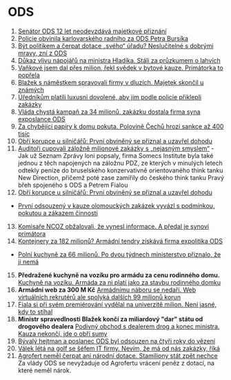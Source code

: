 # ODS

1. [Senátor ODS 12 let neodevzdává majetkové přiznání](https://www.irozhlas.cz/zpravy-domov/raduan-nwelati-majetkove-priznani-pokuta-stret-zajmu_2407171310_har)
2. [Policie obvinila karlovarského radního za ODS Petra Bursíka](https://www.novinky.cz/clanek/domaci-policie-obvinila-karlovarskeho-radniho-za-ods-petra-bursika-40483764)
3. [Být politikem a čerpat dotace „svého“ úřadu? Neslučitelné s dobrými mravy, zní z ODS](https://www.novinky.cz/clanek/domaci-byt-politikem-a-cerpat-dotace-sveho-uradu-neslucitelne-s-dobrymi-mravy-zni-z-ods-40483536)
4. [Důkaz vlivu nápojářů na ministra Hladíka. Stáli za průzkumem o lahvích](https://www.idnes.cz/zpravy/domaci/zalohovani-pet-lahve-hladik-ministr-pruzkum-napojari.A241104_193633_domaci_ceve)
5. [Vaňkové jsem dal přes milion, řekl svědek v bytové kauze. Primátorka to popřela](https://www.idnes.cz/brno/zpravy/mestsky-soud-bytova-kauza-pridelovani-nebytovych-prostor-manipulace-hlinky-brno-stred.A241107_102204_brno-zpravy_azu)
6. [Blažek s náměstkem spravovali firmy v dluzích. Majetek skončil u známých](https://www.seznamzpravy.cz/clanek/domaci-kauzy-blazek-s-namestkem-spravovali-firmy-v-dluzich-majetek-skoncil-u-znamych-261347)
7. [Úředníkům platili luxusní dovolené, aby jim podle policie přiklepli zakázky](https://www.seznamzpravy.cz/clanek/domaci-kauzy-luxusni-zajezdy-a-milionove-zakazky-policie-popsala-novy-pripad-korupce-264401)
8. [Vláda chystá kampaň za 34 milionů, zakázku dostala firma syna exposlance ODS](https://www.novinky.cz/clanek/domaci-vlada-chysta-kampan-za-34-milionu-zakazku-dostala-firma-syna-exposlance-ods-40504540)
9. [Za chybějící papíry k domu pokuta. Polovině Čechů hrozí sankce až 400 tisíc](https://www.idnes.cz/zpravy/domaci/sankce-pokuta-projektova-dokumentace-dum-stavebni-urad.A250110_194244_domaci_kori)
10. [Obří korupce u silničářů: První obviněný se přiznal a uzavřel dohodu](https://www.seznamzpravy.cz/clanek/domaci-kauzy-obri-korupce-u-silnicaru-prvni-obvineny-se-priznal-a-uzavrel-dohodu-269787)
11. [Auditoři cupovali záložně milionové zakázky s „nejasným smyslem“](https://www.seznamzpravy.cz/clanek/domaci-kauzy-velke-zakazky-s-nejasnym-smyslem-auditory-v-zalozne-zaujal-specialni-byznys-269849) - Jak už Seznam Zprávy loni popsaly, firma Somecs Institute byla také jednou z těch napojených na záložnu PDZ, ze kterých v minulých letech odtekly peníze do bruselského konzervativně orientovaného think tanku New Direction, přičemž poté zase zamířily do českého think tanku Pravý břeh spojeného s ODS a Petrem Fialou
12. [Obří korupce u silničářů: První obviněný se přiznal a uzavřel dohodu](https://www.seznamzpravy.cz/clanek/domaci-kauzy-obri-korupce-u-silnicaru-prvni-obvineny-se-priznal-a-uzavrel-dohodu-269787)
  *  [První odsouzený v kauze olomouckých zakázek vyvázl s podmínkou, pokutou a zákazem činnosti](https://www.novinky.cz/clanek/krimi-prvni-odsouzeny-v-kauze-olomouckych-zakazek-vyvazl-s-podminkou-pokutou-a-zakazem-cinnosti-40508978)
13. [Komisaře NCOZ obžalovali, že vynesl informace. A předal je synovi primátora](https://www.seznamzpravy.cz/clanek/domaci-kauzy-komisare-ncoz-obzalovali-ze-vynesl-informace-a-predal-je-synovi-primatora-272020)
14. [Kontejnery za 182 milionů? Armádní tendry získává firma expolitika ODS](https://www.seznamzpravy.cz/clanek/domaci-zivot-v-cesku-armadni-tendry-za-stamiliony-jdou-expolitikovi-ods-firma-ma-virtualni-sidla-276545)
 * [Polní kuchyně za 66 milionů. Po dvou týdnech ministerstvo přiznalo, že ji nemá](https://www.seznamzpravy.cz/clanek/domaci-zivot-v-cesku-polni-kuchyne-za-66-milionu-po-dvou-tydnech-ministerstvo-priznalo-ze-ji-nema-277141)
15. **Předražené kuchyně na vozíku pro armádu za cenu rodinného domu.** [Kuchyně na vozíku. Armáda za ni platí jako za stavbu rodinného domku](https://www.seznamzpravy.cz/clanek/domaci-zivot-v-cesku-kuchyne-na-voziku-armada-za-ni-plati-jako-za-stavbu-rodinneho-domku-278368)
16. **Armádní web za 300 M Kč** [Armádnímu náboru se nedaří. Web virtuálních rekrutérů ale spolyká dalších 99 milionů korun](https://www.novinky.cz/clanek/domaci-armadnimu-naboru-se-nedari-web-virtualnich-rekruteru-ale-spolyka-dalsich-99-milionu-korun-40510365)
17. [Fiala si při svém premiérování vydělal na univerzitě milion. Není jasné, kdy to stíhal ](https://www.echo24.cz/a/HGvcQ/zpravy-domov-fiala-premier-univerzita-milion-neni-jasne-stihal)
18. **Ministr spravedlnosti Blažek končí za miliardový "dar" státu od drogového dealera** [Podivný obchod s dealerem drog a konec ministra. Kauza nekončí, jde o obří sumy](https://www.idnes.cz/zpravy/domaci/pavel-blazek-rezognoval-dar-bitcoin-dealer-drog.A250530_193209_domaci_misl)
19. [Bývalý hejtman a poslanec ODS byl odsouzen na čtyři roky do vězení](https://www.seznamzpravy.cz/clanek/domaci-kauzy-byvaly-hejtman-a-poslanec-ods-byl-odsouzen-na-ctyri-roky-do-vezeni-280787)
20. [Válek létá na golf se šéfem IT firmy. Nevím, že má od nás zakázky, říká](https://www.seznamzpravy.cz/clanek/domaci-kauzy-valek-leta-na-golf-se-sefem-it-firmy-nevim-ze-ma-od-nas-zakazky-rika-281673)
21. [Agrofert neměl čerpat ani národní dotace. Stamiliony stát zpět nechce](https://www.seznamzpravy.cz/clanek/domaci-kauzy-vymahat-narodni-dotace-po-firmach-babise-rozsudky-nam-nestaci-tvrdi-stat-283049) Za vlády ODS se nevyžaduje od Agrofertu vrácení peněz z dotací, na které neměl nárok.
